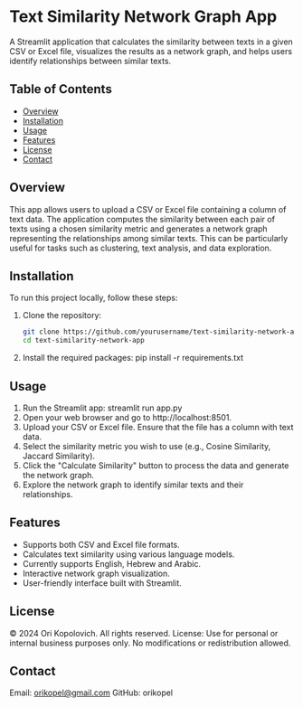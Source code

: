 # Text Similarity Network Graph App

A Streamlit application that calculates the similarity between texts in a given CSV or Excel file, visualizes the results as a network graph, and helps users identify relationships between similar texts.

## Table of Contents

- [Overview](#overview)
- [Installation](#installation)
- [Usage](#usage)
- [Features](#features)
- [License](#license)
- [Contact](#contact)

## Overview

This app allows users to upload a CSV or Excel file containing a column of text data. The application computes the similarity between each pair of texts using a chosen similarity metric and generates a network graph representing the relationships among similar texts. This can be particularly useful for tasks such as clustering, text analysis, and data exploration.

## Installation

To run this project locally, follow these steps:

1. Clone the repository:
   ```bash
   git clone https://github.com/yourusername/text-similarity-network-app.git
   cd text-similarity-network-app
2. Install the required packages:
   pip install -r requirements.txt

## Usage

1. Run the Streamlit app:
   streamlit run app.py
2. Open your web browser and go to http://localhost:8501.
3. Upload your CSV or Excel file. Ensure that the file has a column with text data.
4. Select the similarity metric you wish to use (e.g., Cosine Similarity, Jaccard Similarity).
5. Click the "Calculate Similarity" button to process the data and generate the network graph.
6. Explore the network graph to identify similar texts and their relationships.

## Features

* Supports both CSV and Excel file formats.
* Calculates text similarity using various language models.
* Currently supports English, Hebrew and Arabic.
* Interactive network graph visualization.
* User-friendly interface built with Streamlit.

## License

© 2024 Ori Kopolovich. All rights reserved.
License: Use for personal or internal business purposes only. No modifications or redistribution allowed.

## Contact

Email: orikopel@gmail.com
GitHub: orikopel



  
